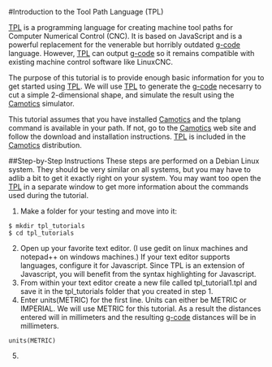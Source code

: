 #Introduction to the Tool Path Language (TPL)

[TPL](http://tplang.org) is a programming language for creating machine tool paths for Computer Numerical Control (CNC). It is based on JavaScript and is a powerful replacement for the venerable but horribly outdated [g-code](http://reprap.org/wiki/G-code) language. However, [TPL](http://tplang.org) can output [g-code](http://reprap.org/wiki/G-code) so it remains compatible with existing machine control software like LinuxCNC.

The purpose of this tutorial is to provide enough basic information for you to get started using [TPL](http://tplang.org).  We will use [TPL](http://tplang.org) to generate the [g-code](http://reprap.org/wiki/G-code) necesarry to cut a simple 2-dimensional shape, and simulate the result using the [Camotics](http://openscam.org) simulator.

This tutorial assumes that you have installed [Camotics](http://openscam.org) and the tplang command is available in your path.  If not, go to the [Camotics](http://openscam.org) web site and follow the download and installation instructions.  [TPL](http://tplang.org) is included in the [Camotics](http://openscam.org) distribution.

##Step-by-Step Instructions
These steps are performed on a Debian Linux system.  They should be very similar on all systems, but you may have to adlib a bit to get it exactly right on your system.  You may want too open the [TPL](http://tplang.org) in a separate window to get more information about the commands used during the tutorial.

1. Make a folder for your testing and move into it:
```
$ mkdir tpl_tutorials
$ cd tpl_tutorials
```
2. Open up your favorite text editor.  (I use gedit on linux machines and notepad++ on windows machines.)  If your text editor supports languages, configure it for Javascript.  Since TPL is an extension of Javascript, you will benefit from the syntax highlighting for Javascript.
3. From within your text editor create a new file called tpl_tutorial1.tpl and save it in the tpl_tutorials folder that you created in step 1.
4. Enter units(METRIC) for the first line.  Units can either be METRIC or IMPERIAL.  We will use METRIC for this tutorial.  As a result the distances entered will in millimeters and the resulting [g-code](http://reprap.org/wiki/G-code) distances will be in millimeters.
```
units(METRIC)
```
5. 
